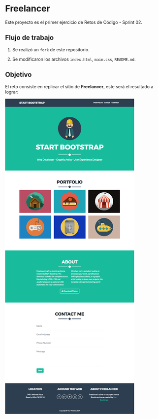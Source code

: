 # Freelancer

Este proyecto es el primer ejercicio de Retos de Código - Sprint 02.

## Flujo de trabajo

1. Se realizó un `fork` de este repositorio.

2. Se modificaron los archivos `index.html`, `main.css`, `README.md`.

## Objetivo

El reto consiste en replicar el sitio de **Freelancer**, este será el resultado
a lograr:

![Freelancer Website](docs/fullpage.png)

